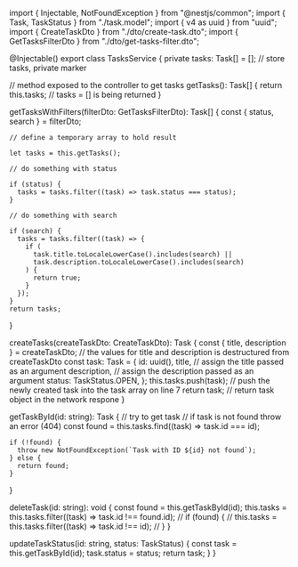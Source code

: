 import { Injectable, NotFoundException } from "@nestjs/common";
import { Task, TaskStatus } from "./task.model";
import { v4 as uuid } from "uuid";
import { CreateTaskDto } from "./dto/create-task.dto";
import { GetTasksFilterDto } from "./dto/get-tasks-filter.dto";

@Injectable()
export class TasksService {
  private tasks: Task[] = []; // store tasks, private marker

  // method exposed to the controller to get tasks
  getTasks(): Task[] {
    return this.tasks; // tasks = [] is being returned
  }

  getTasksWithFilters(filterDto: GetTasksFilterDto): Task[] {
    const { status, search } = filterDto;

    // define a temporary array to hold result

    let tasks = this.getTasks();

    // do something with status

    if (status) {
      tasks = tasks.filter((task) => task.status === status);
    }

    // do something with search

    if (search) {
      tasks = tasks.filter((task) => {
        if (
          task.title.toLocaleLowerCase().includes(search) ||
          task.description.toLocaleLowerCase().includes(search)
        ) {
          return true;
        }
      });
    }
    return tasks;
  }

  createTasks(createTaskDto: CreateTaskDto): Task {
    const { title, description } = createTaskDto; // the values for title and description is destructured from createTaskDto
    const task: Task = {
      id: uuid(),
      title, // assign the title passed as an argument
      description, // assign the description passed as an argument
      status: TaskStatus.OPEN,
    };
    this.tasks.push(task); // push the newly created task into the task array on line 7
    return task; // return task object in the network respone
  }

  getTaskById(id: string): Task {
    // try to get task
    // if task is not found throw an error (404)
    const found = this.tasks.find((task) => task.id === id);

    if (!found) {
      throw new NotFoundException(`Task with ID ${id} not found`);
    } else {
      return found;
    }
  }

  deleteTask(id: string): void {
    const found = this.getTaskById(id);
    this.tasks = this.tasks.filter((task) => task.id !== found.id);
    // if (found) {
    //   this.tasks = this.tasks.filter((task) => task.id !== id);
    // }
  }

  updateTaskStatus(id: string, status: TaskStatus) {
    const task = this.getTaskById(id);
    task.status = status;
    return task;
  }
}
